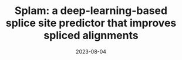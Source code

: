 ---
title: "Splam: a deep-learning-based splice site predictor that improves spliced alignments"
collection: publications
permalink: https://doi.org/10.1101/2023.07.27.550754
excerpt: ''
date: 2023-08-04
venue: '<b>bioRxiv</b>'
paperurl: 'https://doi.org/10.1101/2022.10.15.512390'
citation: '<b style="color:#ad0000">Kuan-Hao Chao*</b>, Alan Mao, Steven L Salzberg, Mihaela Pertea* (2022). Splam: a deep-learning-based splice site predictor that improves spliced alignments, <i><b>bioRxiv</b></i>, <a href="https://doi.org/10.1101/2023.07.27.550754">https://doi.org/10.1101/2023.07.27.550754</a>.'
doi: 'https://doi.org/10.1101/2023.07.27.550754'
pdf: 'https://www.biorxiv.org/content/10.1101/2023.07.27.550754v2.full.pdf'
code: 'https://github.com/Kuanhao-Chao/splam'
documentation: 'http://ccb.jhu.edu/splam/'
slides: 'https://drive.google.com/file/d/1XLg_ej1cUAJ8uTVV_XM-0KxnR2DKQXIQ/view?pli=1'
poster: ''
authors: '<b style="color:#ad0000">Kuan-Hao Chao*</b>, Alan Mao, Steven L Salzberg, Mihaela Pertea*'
altmetric: "<div class='altmetric-embed' data-badge-type='1' data-doi='10.1101/2022.10.15.512390' style='display:inline;'></div>"
altmetric_inside: "<div data-badge-type='donut' class='altmetric-embed' data-badge-popover='left' data-doi='10.1101/2022.10.15.512390' style='display:inline;'></div>"
SJR: '<a href="https://www.scimagojr.com/journalsearch.php?q=19700182013&amp;tip=sid&amp;exact=no" title="SCImago Journal &amp; Country Rank"><img border="0" src="https://www.scimagojr.com/journal_img.php?id=19700182013" style="width:235px; height: 250px;object-fit: cover;display: inline; margin-top:20px;" alt="SCImago Journal &amp; Country Rank"  /></a>'
license: '<a href="https://opensource.org/licenses/MIT" target="_blank"><img src="https://img.shields.io/badge/License-MIT-yellow.svg"></a>'
platforms:
superviser_clean:
  - "Ben Langmead"
research_clean: "WGT"
---